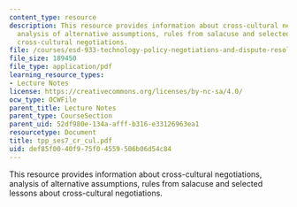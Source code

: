 ```yaml
---
content_type: resource
description: This resource provides information about cross-cultural negotiations,
  analysis of alternative assumptions, rules from salacuse and selected lessons about
  cross-cultural negotiations.
file: /courses/esd-933-technology-policy-negotiations-and-dispute-resolution-spring-2005/def85f0040f975f04559506b06d54c84_tpp_ses7_cr_cul.pdf
file_size: 189450
file_type: application/pdf
learning_resource_types:
- Lecture Notes
license: https://creativecommons.org/licenses/by-nc-sa/4.0/
ocw_type: OCWFile
parent_title: Lecture Notes
parent_type: CourseSection
parent_uid: 52df980e-134a-afff-b316-e33126963ea1
resourcetype: Document
title: tpp_ses7_cr_cul.pdf
uid: def85f00-40f9-75f0-4559-506b06d54c84
---
```

This resource provides information about cross-cultural negotiations, analysis of alternative assumptions, rules from salacuse and selected lessons about cross-cultural negotiations.